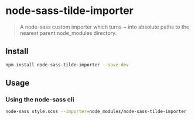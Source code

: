 # node-sass-tilde-importer

> A node-sass custom importer which turns ~ into absolute paths to the nearest parent node_modules directory.

## Install

```sh
npm install node-sass-tilde-importer --save-dev
```

## Usage

### Using the node-sass cli

```sh
node-sass style.scss --importer=node_modules/node-sass-tilde-importer
```
